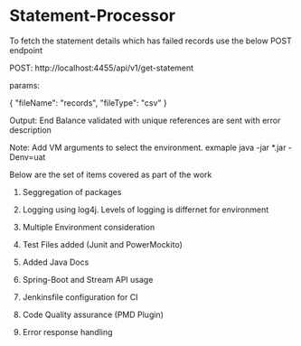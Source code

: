 # Statement-Processor
To fetch the statement details which has failed records use the below POST endpoint

POST: http://localhost:4455/api/v1/get-statement

params:

{
   "fileName": "records",
   "fileType": "csv"
}

Output: End Balance validated with unique references are sent with error description

Note: Add VM arguments to select the environment.
exmaple java -jar *.jar -Denv=uat


Below are the set of items covered as part of the work

1) Seggregation of packages

2) Logging using log4j. Levels of logging is differnet for environment

3) Multiple Environment consideration

4) Test Files added (Junit and PowerMockito)

5) Added Java Docs

6) Spring-Boot and Stream API usage

7) Jenkinsfile configuration for CI

8) Code Quality assurance (PMD Plugin)

9) Error response handling
